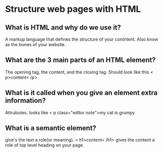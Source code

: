 # Structure web pages with HTML










## What is HTML and why do we use it?

A markup language that defines the structure of your contntent. Also know as the bones of your website.

## What are the 3 main parts of an HTML element?

The opening tag, the content, and the closing tag. Should look like this < p>content< /p>

## What is it called when you give an element extra information?

Attrubutes. looks like < p class="editor note">my cat is grumpy</p>

## What is a semantic element?

give's the text a role(or meaning). < h1>content< /h1> gives the content a role of top level heading on your page.
